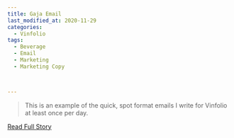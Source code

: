 ```yaml
---
title: Gaja Email 
last_modified_at: 2020-11-29
categories:
  - Vinfolio
tags:
  - Beverage
  - Email
  - Marketing
  - Marketing Copy



---
```


> This is an example of the quick, spot format emails I write for Vinfolio at least once per day.

<a href="http://links.vinfolio.com/e/evib?_t=414f72b8e11b4850bb66506e2c10eaa1&_m=5e8dbba68f1a4dbd81fcc33901ecee66&_e=yy_dhaxZZ5SFRsEurKP16dqO0Uf5ntkgLmOWrE4YnVIYORJxMWI7kkKW8O3cpL7JJG4AcV_8fk37GLzeJ1bkBVLB__-UKQ2MtOFdEM7eA0TXSFeqsrpm2MYgh0TOtLgx" target="_blank">Read Full Story</a>
